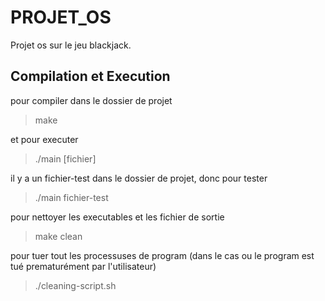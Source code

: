 # PROJET_OS
Projet os sur le jeu blackjack.

## Compilation et Execution
pour compiler dans le dossier de projet
>make

et pour executer
>./main [fichier]

il y a un fichier-test dans le dossier de projet, donc pour tester
>./main fichier-test

pour nettoyer les executables et les fichier de sortie
>make clean

pour tuer tout les processuses de program (dans le cas ou le program est tué prematurément par l'utilisateur)
>./cleaning-script.sh
